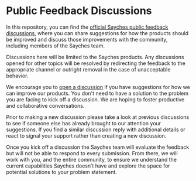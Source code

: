 # Public Feedback Discussions

In this repository, you can find the [official Sayches public feedback discussions](https://github.com/Sayches/feedback/discussions), where you can share suggestions for how the products should be improved and discuss those improvements with the community, including members of the Sayches team.

Discussions here will be limited to the Sayches products. Any discussions opened for other topics will be resolved by redirecting the feedback to the appropriate channel or outright removal in the case of unacceptable behavior.

We encourage you to [open a discussion](https://github.com/Sayches/feedback/discussions) if you have suggestions for how we can improve our products. You don't need to have a solution to the problem you are facing to kick off a discussion. We are hoping to foster productive and collaborative conversations.

Prior to making a new discussion please take a look at previous discussions to see if someone else has already brought to our attention your suggestions. If you find a similar discussion reply with additional details or react to signal your support rather than creating a new discussion.

Once you kick off a discussion the Sayches team will evaluate the feedback but will not be able to respond to every submission. From there, we will work with you, and the entire community, to ensure we understand the current capabilities Sayches doesn’t have and explore the space for potential solutions to your problem statement.
